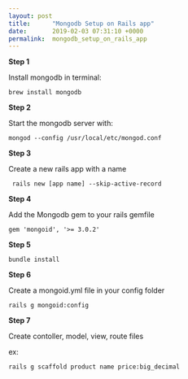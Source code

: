 ```yaml
---
layout: post
title:      "Mongodb Setup on Rails app"
date:       2019-02-03 07:31:10 +0000
permalink:  mongodb_setup_on_rails_app
---
```



**Step 1**

Install mongodb in terminal:

```
brew install mongodb
```

**Step 2**

Start the mongodb server with: 

```
mongod --config /usr/local/etc/mongod.conf
```

**Step 3**

Create a new rails app with a name 

```
 rails new [app name] --skip-active-record
```

**Step 4**

Add the Mongodb gem to your rails gemfile 

```
gem 'mongoid', '>= 3.0.2'
```

**Step 5**

```
bundle install
```

**Step 6**

Create a mongoid.yml file in your config folder

```
rails g mongoid:config
```

**Step 7**

Create contoller, model, view, route files

ex: 

```
rails g scaffold product name price:big_decimal
```





